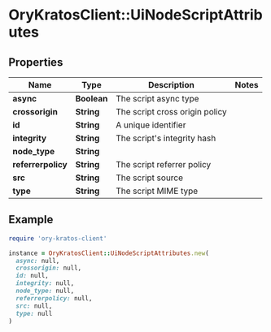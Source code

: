 # OryKratosClient::UiNodeScriptAttributes

## Properties

| Name | Type | Description | Notes |
| ---- | ---- | ----------- | ----- |
| **async** | **Boolean** | The script async type |  |
| **crossorigin** | **String** | The script cross origin policy |  |
| **id** | **String** | A unique identifier |  |
| **integrity** | **String** | The script&#39;s integrity hash |  |
| **node_type** | **String** |  |  |
| **referrerpolicy** | **String** | The script referrer policy |  |
| **src** | **String** | The script source |  |
| **type** | **String** | The script MIME type |  |

## Example

```ruby
require 'ory-kratos-client'

instance = OryKratosClient::UiNodeScriptAttributes.new(
  async: null,
  crossorigin: null,
  id: null,
  integrity: null,
  node_type: null,
  referrerpolicy: null,
  src: null,
  type: null
)
```

